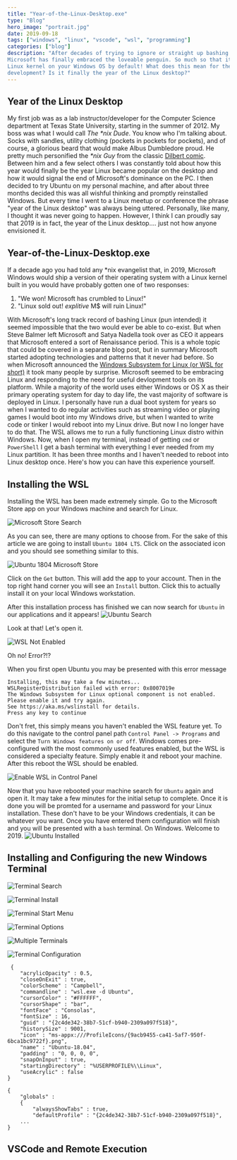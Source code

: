 ```yaml
---
title: "Year-of-the-Linux-Desktop.exe"
type: "Blog"
hero_image: "portrait.jpg"
date: 2019-09-18
tags: ["windows", "linux", "vscode", "wsl", "programming"]
categories: ["blog"]
description: "After decades of trying to ignore or straight up bashing Linux, 
Microsoft has finally embraced the loveable penguin. So much so that it ships a
Linux kernel on your Windows OS by default! What does this mean for the sake of
development? Is it finally the year of the Linux desktop?"
---
```


## Year of the Linux Desktop
My first job was as a lab instructor/developer for the Computer Science 
department at Texas State University, starting in the summer of 2012. My boss was what I would call 
_The *nix Dude_. You know who I'm talking about. Socks with sandles, utility
clothing (pockets in pockets for pockets), and of course, a glorious beard
that would make Albus Dumbledore proud. He pretty much personified the 
_*nix Guy_ from the classic [Dilbert comic](https://dilbert.com/strip/1995-06-24).
Between him and a few select others I was constantly told about how this year 
would finally be the year Linux became popular on the desktop and how it would 
signal the end of Microsoft's dominance on the PC. I then decided to try Ubuntu
on my personal machine, and after about three months decided this was all wishful
thinking and promptly reinstalled Windows. But every time I went to a Linux 
meetup or conference the phrase "year of the Linux desktop" was always being 
uttered. Personally, like many, I thought it was never going to happen. However,
I think I can proudly say that 2019 is in fact, the year of the Linux desktop....
just not how anyone envisioned it.

## Year-of-the-Linux-Desktop.exe
If a decade ago you had told any *nix evangelist that, in 2019, Microsoft Windows
would ship a version of their operating system with a Linux kernel built in you
would have probably gotten one of two responses:

1. "We won! Microsoft has crumbled to Linux!"
2. "Linux sold out! *explitive* M$ will ruin Linux!"

With Microsoft's long track record of bashing Linux (pun intended) it seemed
impossible that the two would ever be able to co-exist. But when Steve Balmer
left Microsoft and Satya Nadella took over as CEO it appears that Microsoft entered
a sort of Renaissance period. This is a whole topic that could be covered in a 
separate blog post, but in summary Microsoft started adopting technologies and
patterns that it never had before. So when Microsoft announced the
[Windows Subsystem for Linux (or WSL for short)](https://docs.microsoft.com/en-us/windows/wsl/about)
it took many people by surprise. Microsoft seemed to be embracing Linux and
responding to the need for useful devlopment tools on its platform. While a 
majority of the world uses either Windows or OS X as their primary operating
system for day to day life, the vast majority of software is deployed in Linux.
I personally have run a dual boot system for years so when I wanted to do regular
activities such as streaming video or playing games I would boot into my Windows
drive, but when I wanted to write code or tinker I would reboot into my Linux
drive. But now I no longer have to do that. The WSL allows me to run a fully
functioning Linux distro within Windows. Now, when I open my terminal, instead
of getting `cmd` or `PowerShell` I get a bash terminal with everything I ever
needed from my Linux partition. It has been three months and I haven't needed
to reboot into Linux desktop once. Here's how you can have this experience
yourself.

## Installing the WSL
Installing the WSL has been made extremely simple. Go to the Microsoft Store
app on your Windows machine and search for Linux.

![Microsoft Store Search](/img/blogs/year-linux-desktop/linux-install.PNG)

As you can see, there are many options to choose from. For the sake of this
article we are going to install `Ubuntu 1804 LTS`. Click on the associated icon
and you should see something similar to this.

![Ubuntu 1804 Microsoft Store](/img/blogs/year-linux-desktop/ubuntu-1804.PNG)

Click on the `Get` button. This will add the app to your account. Then in the 
top right hand corner you will see an `Install` button. Click this to actually
install it on your local Windows workstation.

After this installation process has finished we can now search for `Ubuntu` in
our applications and it appears! 
![Ubuntu Search](/img/blogs/year-linux-desktop/ubuntu-search.PNG)

Look at that! Let's open it.

![WSL Not Enabled](/img/blogs/year-linux-desktop/wsl-not-enabled.PNG)

Oh no! Error?!?

When you first open Ubuntu you may be presented with this error message
```
Installing, this may take a few minutes...
WSLRegisterDistribution failed with error: 0x8007019e
The Windows Subsystem for Linux optional component is not enabled. Please enable it and try again.
See https://aka.ms/wslinstall for details.
Press any key to continue
```

Don't fret, this simply means you haven't enabled the WSL feature yet. To do this
navigate to the control panel path `Control Panel -> Programs` and select the
`Turn Windows features on or off`. Windows comes pre-configured with the most
commonly used features enabled, but the WSL is considered a specialty feature.
Simply enable it and reboot your machine. After this reboot the WSL should be
enabled.

![Enable WSL in Control Panel](/img/blogs/year-linux-desktop/enable-wsl.PNG)

Now that you have rebooted your machine search for `Ubuntu` again and open
it. It may take a few minutes for the initial setup to complete. Once it
is done you will be promted for a username and password for your Linux installation.
These don't have to be your Windows credentials, it can be whatever you want.
Once you have entered them configuration will finish and you will be presented
with a `bash` terminal. On Windows. Welcome to 2019.
![Ubuntu Installed](/img/blogs/year-linux-desktop/ubuntu-install.PNG)

## Installing and Configuring the new Windows Terminal

![Terminal Search](/img/blogs/year-linux-desktop/terminal-search.PNG)

![Terminal Install](/img/blogs/year-linux-desktop/terminal-install.PNG)

![Terminal Start Menu](/img/blogs/year-linux-desktop/terminal-start-menu.PNG)

![Terminal Options](/img/blogs/year-linux-desktop/terminal-options.PNG)

![Multiple Terminals](/img/blogs/year-linux-desktop/terminal-multiple.PNG)

![Terminal Configuration](/img/blogs/year-linux-desktop/profile-json-default.PNG)

```
 {
    "acrylicOpacity" : 0.5,
    "closeOnExit" : true,
    "colorScheme" : "Campbell",
    "commandline" : "wsl.exe -d Ubuntu",
    "cursorColor" : "#FFFFFF",
    "cursorShape" : "bar",
    "fontFace" : "Consolas",
    "fontSize" : 16,
    "guid" : "{2c4de342-38b7-51cf-b940-2309a097f518}",
    "historySize" : 9001,
    "icon" : "ms-appx:///ProfileIcons/{9acb9455-ca41-5af7-950f-6bca1bc9722f}.png",
    "name" : "Ubuntu-18.04",
    "padding" : "0, 0, 0, 0",
    "snapOnInput" : true,
    "startingDirectory" : "%USERPROFILE%\\Linux",
    "useAcrylic" : false
}
```

```
{
    "globals" : 
    {
        "alwaysShowTabs" : true,
        "defaultProfile" : "{2c4de342-38b7-51cf-b940-2309a097f518}",
    ...
}
```

## VSCode and Remote Execution